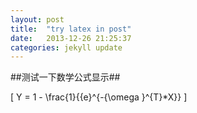 ```yaml
---
layout: post
title:  "try latex in post"
date:   2013-12-26 21:25:37
categories: jekyll update
---
```


##测试一下数学公式显示##

\[ Y = 1 - \frac{1}{{e}^{-{\omega }^{T}*X}} \]
